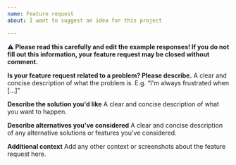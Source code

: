 ```yaml
---
name: Feature request
about: I want to suggest an idea for this project

---
```


**:warning: Please read this carefully and edit the example responses! If you do not fill out this information, your feature request may be closed without comment.**

**Is your feature request related to a problem? Please describe.**
A clear and concise description of what the problem is. E.g. “I'm always frustrated when [...]”

**Describe the solution you'd like**
A clear and concise description of what you want to happen.

**Describe alternatives you've considered**
A clear and concise description of any alternative solutions or features you've considered.

**Additional context**
Add any other context or screenshots about the feature request here.

